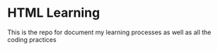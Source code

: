 # HTML Learning
 This is the repo for document my learning processes as well as all the coding practices 
